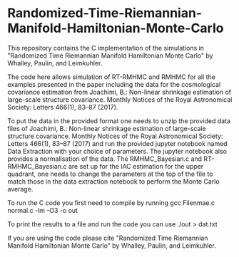 # Randomized-Time-Riemannian-Manifold-Hamiltonian-Monte-Carlo

This repository contains the C implementation of the simulations in "Randomized Time Riemannian Manifold Hamiltonian Monte Carlo" by Whalley, Paulin, and Leimkuhler.

The code here allows simulation of RT-RMHMC and RMHMC for all the examples presented in the paper including the data for the cosmological covariance estimation from Joachimi, B.: Non-linear shrinkage estimation of large-scale structure covariance. Monthly Notices of the Royal Astronomical Society: Letters 466(1), 83–87 (2017). 

To put the data in the provided format one needs to unzip the provided data files of Joachimi, B.: Non-linear shrinkage estimation of large-scale structure covariance. Monthly Notices of the Royal Astronomical Society: Letters 466(1), 83–87 (2017) and run the provided jupyter notebook named Data Extraction with your choice of parameters. The jupyter notebook also provides a normalisation of the data. The RMHMC_Bayesian.c and RT-RMHMC_Bayesian.c are set up for the IAC estimation for the upper quadrant, one needs to change the parameters at the top of the file to match those in the data extraction notebook to perform the Monte Carlo average.

To run the C code you first need to compile by running
gcc Filenmae.c normal.c -lm -O3 -o out

To print the results to a file and run the code you can use
./out > dat.txt

If you are using the code please cite "Randomized Time Riemannian Manifold Hamiltonian Monte Carlo" by Whalley, Paulin, and Leimkuhler.

